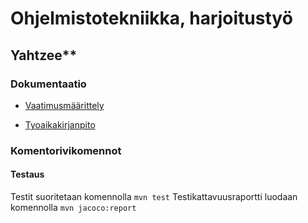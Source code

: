 # **Ohjelmistotekniikka, harjoitustyö**
## Yahtzee**
### Dokumentaatio

* [Vaatimusmäärittely](https://github.com/Hiisable/ot-harjoitustyo/blob/master/dokumentointi/Vaatimusmaarittely.md)

* [Tyoaikakirjanpito](https://github.com/Hiisable/ot-harjoitustyo/blob/master/dokumentointi/Tuntikirjanpito.md)

### Komentorivikomennot

#### Testaus

Testit suoritetaan komennolla
`mvn test`
Testikattavuusraportti luodaan komennolla
`mvn jacoco:report`
